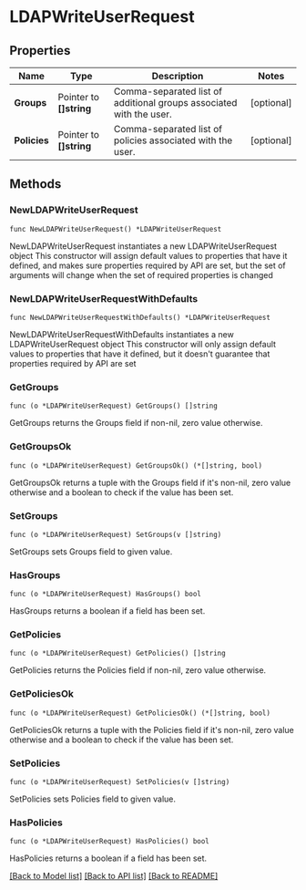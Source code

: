 # LDAPWriteUserRequest

## Properties

Name | Type | Description | Notes
------------ | ------------- | ------------- | -------------
**Groups** | Pointer to **[]string** | Comma-separated list of additional groups associated with the user. | [optional] 
**Policies** | Pointer to **[]string** | Comma-separated list of policies associated with the user. | [optional] 

## Methods

### NewLDAPWriteUserRequest

`func NewLDAPWriteUserRequest() *LDAPWriteUserRequest`

NewLDAPWriteUserRequest instantiates a new LDAPWriteUserRequest object
This constructor will assign default values to properties that have it defined,
and makes sure properties required by API are set, but the set of arguments
will change when the set of required properties is changed

### NewLDAPWriteUserRequestWithDefaults

`func NewLDAPWriteUserRequestWithDefaults() *LDAPWriteUserRequest`

NewLDAPWriteUserRequestWithDefaults instantiates a new LDAPWriteUserRequest object
This constructor will only assign default values to properties that have it defined,
but it doesn't guarantee that properties required by API are set

### GetGroups

`func (o *LDAPWriteUserRequest) GetGroups() []string`

GetGroups returns the Groups field if non-nil, zero value otherwise.

### GetGroupsOk

`func (o *LDAPWriteUserRequest) GetGroupsOk() (*[]string, bool)`

GetGroupsOk returns a tuple with the Groups field if it's non-nil, zero value otherwise
and a boolean to check if the value has been set.

### SetGroups

`func (o *LDAPWriteUserRequest) SetGroups(v []string)`

SetGroups sets Groups field to given value.

### HasGroups

`func (o *LDAPWriteUserRequest) HasGroups() bool`

HasGroups returns a boolean if a field has been set.

### GetPolicies

`func (o *LDAPWriteUserRequest) GetPolicies() []string`

GetPolicies returns the Policies field if non-nil, zero value otherwise.

### GetPoliciesOk

`func (o *LDAPWriteUserRequest) GetPoliciesOk() (*[]string, bool)`

GetPoliciesOk returns a tuple with the Policies field if it's non-nil, zero value otherwise
and a boolean to check if the value has been set.

### SetPolicies

`func (o *LDAPWriteUserRequest) SetPolicies(v []string)`

SetPolicies sets Policies field to given value.

### HasPolicies

`func (o *LDAPWriteUserRequest) HasPolicies() bool`

HasPolicies returns a boolean if a field has been set.


[[Back to Model list]](../README.md#documentation-for-models) [[Back to API list]](../README.md#documentation-for-api-endpoints) [[Back to README]](../README.md)


